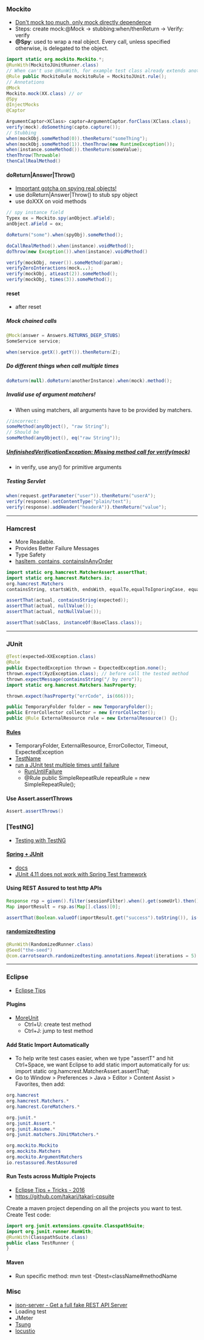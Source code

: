 ### Mockito
- [Don't mock too much, only mock directly dependence](http://googletesting.blogspot.com/2013/05/testing-on-toilet-dont-overuse-mocks.html)
- Steps: create mock:@Mock -> stubbing:when/thenReturn -> Verify: verify
- **@Spy**: used to wrap a real object. Every call, unless specified otherwise, is delegated to the object.
```java
import static org.mockito.Mockito.*;
@RunWith(MockitoJUnitRunner.class)
// When can't use @RunWith, for example test class already extends another base class.
@Rule public MockitoRule mockitoRule = MockitoJUnit.rule();
// Annotations
@Mock
Mockito.mock(XX.class) // or
@Spy
@InjectMocks
@Captor

ArgumentCaptor<XClass> captor=ArgumentCaptor.forClass(XClass.class);
verify(mock).doSomething(capto.capture());
// Stubbing
when(mockObj.someMethod(0)).thenReturn("someThing");
when(mockObj.someMethod(1)).thenThrow(new RuntimeException());
when(instance.someMethod()).thenReturn(someValue);
thenThrow(Throwable)
thenCallRealMethod()
```

#### doReturn|Answer|Throw()
- [Important gotcha on spying real objects!](https://static.javadoc.io/org.mockito/mockito-core/2.7.15/org/mockito/Mockito.html#13)
- use doReturn|Answer|Throw() to stub spy object
- use doXXX on void methods
```java
// spy instance field
Typex ox = Mockito.spy(anObject.aField);
anObject.aField = ox;

doReturn("some").when(spyObj).someMethod();

doCallRealMethod().when(instance).voidMethod();
doThrow(new Exception()).when(instance).voidMethod()

verify(mockObj, never()).someMethod(param);
verifyZeroInteractions(mock...);
verify(mockObj, atLeast(2)).someMethod();
verify(mockObj, times(3)).someMethod();
```

#### reset
- after reset

##### Mock chained calls
```java
@Mock(answer = Answers.RETURNS_DEEP_STUBS)
SomeService service;

when(service.getX().getY()).thenReturn(Z);
```
##### Do different things when call multiple times
```java
doReturn(null).doReturn(anotherInstance).when(mock).method();
```

##### Invalid use of argument matchers!
- When using matchers, all arguments have to be provided by matchers.
```java
//incorrect:
someMethod(anyObject(), "raw String");
// Should be
someMethod(anyObject(), eq("raw String"));
```

##### [UnfinishedVerificationException: Missing method call for verify(mock)](https://stackoverflow.com/questions/15904584/mockito-gives-unfinishedverificationexception-when-it-seems-ok/)
- in verify, use any() for primitive arguments

##### Testing Servlet
```java
when(request.getParameter("user")).thenReturn("userA");
verify(response).setContentType("plain/text");
verify(response).addHeader("headerA")).thenReturn("value");
```

---

### Hamcrest
- More Readable.
- Provides Better Failure Messages
- Type Safety
- [hasItem, contains, containsInAnyOrder](https://stackoverflow.com/questions/33840531/how-do-hamcrests-hasitems-contains-and-containsinanyorder-differ)
```java
import static org.hamcrest.MatcherAssert.assertThat;
import static org.hamcrest.Matchers.is;
org.hamcrest.Matchers
containsString, startsWith, endsWith, equalTo,equalToIgnoringCase, equalToIgnoringWhitespace, isEmpty, isEmptyOrNull and stringContainsInOrder

assertThat(actual, containsString(expected));
assertThat(actual, nullValue());
assertThat(actual, notNullValue());

assertThat(subClass, instanceOf(BaseClass.class));
```
---
### JUnit
```java
@Test(expected=XXException.class)
@Rule
public ExpectedException thrown = ExpectedException.none();
thrown.expect(XyzException.class); // before call the tested method
thrown.expectMessage(containsString("/ by zero"));
import static org.hamcrest.Matchers.hasProperty;

thrown.expect(hasProperty("errCode", is(666)));

public TemporaryFolder folder = new TemporaryFolder();
public ErrorCollector collector = new ErrorCollector();
public @Rule ExternalResource rule = new ExternalResource() {};
```
#### [Rules](https://github.com/junit-team/junit4/wiki/Rules)
- TemporaryFolder, ExternalResource, ErrorCollector, Timeout, ExpectedException
- [TestName](https://junit.org/junit4/javadoc/4.12/org/junit/rules/TestName.html)
- [run a JUnit test multiple times until failure](https://stackoverflow.com/questions/1835523/is-there-a-way-to-make-eclipse-run-a-junit-test-multiple-times-until-failure)
  - [RunUntilFailure](https://www.codeaffine.com/2013/04/10/running-junit-tests-repeatedly-without-loops/)
  - @Rule public SimpleRepeatRule repeatRule = new SimpleRepeatRule();

#### Use Assert.assertThrows
```java
Assert.assertThrows()
```

### [TestNG]
  - [Testing with TestNG](https://lifelongprogrammer.blogspot.com/2016/05/testing-with-testng.html)

#### [Spring + JUnit](https://www.mkyong.com/unittest/junit-spring-integration-example/)
- [docs](https://docs.spring.io/spring/docs/current/spring-framework-reference/testing.html#integration-testing)
- [JUnit 4.11 does not work with Spring Test framework](https://lifelongprogrammer.blogspot.com/2016/09/initializationerror-when-use-spring.html)

#### Using REST Assured to test http APIs
```java
Response rsp = given().filter(sessionFilter).when().get(someUrl).then().statusCode(is(200))).extract().response()
Map importResult = rsp.as(Map[].class)[0];

assertThat(Boolean.valueOf(importResult.get("success").toString()), is(true));
```

#### [randomizedtesting](https://github.com/randomizedtesting/randomizedtesting/wiki)
```java
@RunWith(RandomizedRunner.class)
@Seed("the-seed")
@com.carrotsearch.randomizedtesting.annotations.Repeat(iterations = 5)
```
---

### Eclipse
- [Eclipse Tips](https://lifelongprogrammer.blogspot.com/2016/02/eclipse-tips-trick-2016.html)

#### Plugins
- [MoreUnit](https://marketplace.eclipse.org/content/moreunit)
  - Ctrl+U: create test method
  - Ctrl+J:  jump to test method

#### Add Static Import Automatically
- To help write test cases easier, when we type "assertT" and hit Ctrl+Space, we want Eclipse to add static import automatically for us: import static org.hamcrest.MatcherAssert.assertThat;
- Go to  Window > Preferences > Java > Editor > Content Assist > Favorites, then add:
```java
org.hamcrest
org.hamcrest.Matchers.*
org.hamcrest.CoreMatchers.*

org.junit.*
org.junit.Assert.*
org.junit.Assume.*
org.junit.matchers.JUnitMatchers.*

org.mockito.Mockito
org.mockito.Matchers
org.mockito.ArgumentMatchers
io.restassured.RestAssured
```

#### Run Tests across Multiple Projects
- [Eclipse Tips + Tricks - 2016](https://lifelongprogrammer.blogspot.com/2016/02/eclipse-tips-trick-2016.html)
- <https://github.com/takari/takari-cpsuite>

Create a maven project depending on all the projects you want to test.\
Create Test code:
```java
import org.junit.extensions.cpsuite.ClasspathSuite;
import org.junit.runner.RunWith;
@RunWith(ClasspathSuite.class)
public class TestRunner {
}
```

#### Maven
- Run specific method: mvn test -Dtest=className#methodName

### Misc
- [json-server - Get a full fake REST API Server](https://github.com/typicode/json-server)
- Loading test
- JMeter
- [Tsung](http://tsung.erlang-projects.org/)
- [locustio](http://locust.io/)